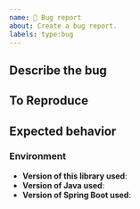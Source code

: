 ```yaml
---
name: 🐛 Bug report
about: Create a bug report.
labels: type:bug
---
```


## Describe the bug

<!--
A clear and concise description of what the bug is.
-->

## To Reproduce

<!--
Steps to reproduce the behavior.
-->

## Expected behavior

<!--
A clear and concise description of what you expected to happen.
-->

### Environment

<!--
Please provide the following.
-->

* **Version of this library used**:
* **Version of Java used**:
* **Version of Spring Boot used**:
